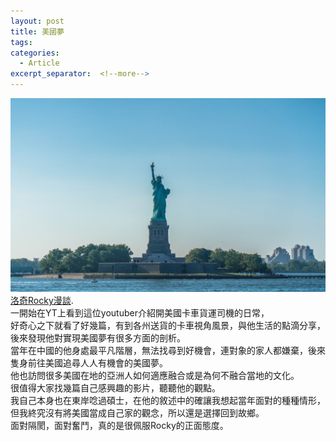 ```yaml
---
layout: post
title: 美國夢
tags: 
categories:
  - Article
excerpt_separator:  <!--more-->
---
```


![my screenshot](/assets/newyork.jpeg)
[洛奇Rocky漫談](https://www.youtube.com/c/Rocky1108/videos?view=0&sort=dd&shelf_id=0).<br>
一開始在YT上看到這位youtuber介紹開美國卡車貨運司機的日常，<br>
好奇心之下就看了好幾篇，有到各州送貨的卡車視角風景，與他生活的點滴分享，後來發現他對實現美國夢有很多方面的剖析。<br>
當年在中國的他身處最平凡階層，無法找尋到好機會，連對象的家人都嫌棄，後來隻身前往美國追尋人人有機會的美國夢。<br>
他也訪問很多美國在地的亞洲人如何適應融合或是為何不融合當地的文化。<br>
很值得大家找幾篇自己感興趣的影片，聽聽他的觀點。<br>
我自己本身也在東岸唸過碩士，在他的敘述中的確讓我想起當年面對的種種情形，<br>
但我終究沒有將美國當成自己家的觀念，所以還是選擇回到故鄉。<br>
面對隔閡，面對奮鬥，真的是很佩服Rocky的正面態度。<br>





